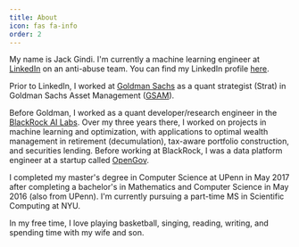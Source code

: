 ```yaml
---
title: About
icon: fas fa-info
order: 2
---
```


My name is Jack Gindi. I'm currently a machine learning engineer at
[LinkedIn](https://www.linkedin.com) on an anti-abuse team. You can
find my LinkedIn profile [here](https://www.linkedin.com/in/jackegindi/).

Prior to LinkedIn, I worked at [Goldman
Sachs](https://www.goldmansachs.com) as a quant
strategist (Strat) in Goldman Sachs Asset Management
([GSAM](https://www.gsam.com/)).

Before Goldman, I worked as a quant developer/research
engineer in the [BlackRock AI Labs](https://www.blackrock.com/corporate/ai#open-source).
Over my three years there, I worked on projects in machine learning and
optimization, with applications to optimal wealth
management in retirement (decumulation), tax-aware
portfolio construction, and securities lending. Before
working at BlackRock, I was a data platform engineer at
a startup called [OpenGov](https://opengov.com).

I completed my master's degree in Computer Science at
UPenn in May 2017 after completing a bachelor's in
Mathematics and Computer Science in May 2016 (also from
UPenn). I'm currently pursuing a part-time MS in Scientific
Computing at NYU.

In my free time, I love playing basketball, singing,
reading, writing, and spending time with my wife and son.
